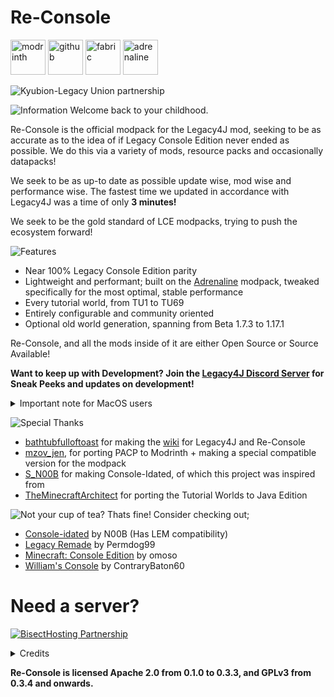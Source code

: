 # Re-Console

[<img alt="modrinth" height="56" src="https://cdn.jsdelivr.net/npm/@intergrav/devins-badges@3/assets/cozy/available/modrinth_vector.svg">](https://modrinth.com/modpack/legacy-minecraft) 
[<img alt="github" height="56" src="https://cdn.jsdelivr.net/npm/@intergrav/devins-badges@3/assets/cozy/available/github_vector.svg">](https://github.com/Legacy-Union/Re-Console/releases) [<img alt="fabric" height="56" src="https://cdn.jsdelivr.net/npm/@intergrav/devins-badges@3/assets/cozy/supported/fabric_vector.svg">](https://fabricmc.net/) [<img alt="adrenaline" height="56" src="https://cdn.jsdelivr.net/npm/@intergrav/devins-badges@3/assets/cozy/built-with/adrenaline_vector.svg">](https://modrinth.com/modpack/adrenaline)




![Kyubion-Legacy Union partnership](https://cdn.modrinth.com/data/cached_images/861b84a0c4112e3f4fc745e78cc28bfcbc4beffb.png)

![Information](https://cdn.modrinth.com/data/cached_images/e25570e1d156c711baad158a5565061b157a94e9.webp)
Welcome back to your childhood.

Re-Console is the official modpack for the Legacy4J mod, seeking to be as accurate as to the idea of if Legacy Console Edition never ended as possible.
We do this via a variety of mods, resource packs and occasionally datapacks!

We seek to be as up-to date as possible update wise, mod wise and performance wise. The fastest time we updated in accordance with Legacy4J was a time of only **3 minutes!**
<p> We seek to be the gold standard of LCE modpacks, trying to push the ecosystem forward!

![Features](https://cdn.modrinth.com/data/cached_images/97029679acef552aaa93810310bee9e0f287dc5d.webp)
- Near 100% Legacy Console Edition parity
- Lightweight and performant; built on the [Adrenaline](https://modrinth.com/modpack/adrenaline) modpack, tweaked specifically for the most optimal, stable performance
- Every tutorial world, from TU1 to TU69
- Entirely configurable and community oriented
- Optional old world generation, spanning from Beta 1.7.3 to 1.17.1
<p> Re-Console, and all the mods inside of it are either Open Source or Source Available!

**Want to keep up with Development? Join the [Legacy4J Discord Server](https://discord.com/invite/FJVbVgT9uS) for Sneak Peeks and updates on development!**

<details>
<summary>Important note for MacOS users</summary>

Re-Console needs the SDL2 framework to run, which is not installed on macOS by default. Here is a quick tutorial to do so:

1) Install the latest release here (for mac, it will be the .dmg installer): https://github.com/libsdl-org/SDL/releases/tag/release-2.30.3
2) Run the installer
3) Open a new finder window, and in the upper left-hand portion of the screen, click `go`, `go to folder`, and enter this path: `/Library/Frameworks`
4) Drag the `SDL2.framework` folder from the installer to the framework directory
5) Launch ReConsole using the launcher of your choice. Click OK on the promts until your instance crashes
6) Open `System Settings`, go to `Privacy & Security`, and scroll down to where you see `"SDL2.framework" was blocked from use because it is not from an identified developer.`. Click `Allow Anyway`.
7) You can now launch ReConsole!


</details>


![Special Thanks](https://cdn.modrinth.com/data/cached_images/42bdd0b7ac744fbb277bcb8aea88598b682b9c07.webp)
- [bathtubfulloftoast](https://modrinth.com/user/bathtubfulloftoast) for making the [wiki](https://l4j.novassite.net/) for Legacy4J and Re-Console
- [mzov_jen](https://modrinth.com/user/mzov_jen), for porting PACP to Modrinth + making a special compatible version for the modpack
- [S_N00B](https://modrinth.com/user/n00b) for making Console-Idated, of which this project was inspired from
- [TheMinecraftArchitect](https://www.theminecraftarchitect.com/) for porting the Tutorial Worlds to Java Edition

![Not your cup of tea?](https://cdn.modrinth.com/data/cached_images/0c70e2e9dcbf8b50e1aa6f41388ef26875661063.webp)
Thats fine! Consider checking out;
- [Console-idated](https://modrinth.com/modpack/console-idated) by N00B (Has LEM compatibility)
- [Legacy Remade](https://modrinth.com/modpack/legacy-remade) by Permdog99
- [Minecraft: Console Edition](https://modrinth.com/modpack/consoleedition) by omoso
- [William's Console](https://modrinth.com/modpack/williams-console) by ContraryBaton60


# Need a server?
[![BisectHosting Partnership](https://cdn.modrinth.com/data/cached_images/3d811a958c28645cf1007ccc3d90cb282921bf7f.webp)](https://bisecthosting.com/raamviot50)

<details>
<summary>Credits</summary>

![Credits](https://cdn.modrinth.com/data/cached_images/60eabb80c3a86652dbc3b9323f70d5adc93a1d4a.webp)


# Developers
- omoso, Lead Developer
- bathtubfulloftoast, Wiki Developer
- WilyIcaro, Developer

# Assistants and Contributors
- TheMinecraftArchitect, contributor and assistant
- Cjnator38, contributor
- phofers, contributor

# Special Thanks
- dbtderpbox for fixing a crash with AMD GPUs on Linux
- Devin/Intergrav, creator of Adrenaline of which this modpack uses some of the config files
- Hypersoop, creator of Simply Optimized of which this modpack uses some of the config files
- S_N00B for making Console-idated, which inspired this project


</details>

**Re-Console is licensed Apache 2.0 from 0.1.0 to 0.3.3, and GPLv3 from 0.3.4 and onwards.**
